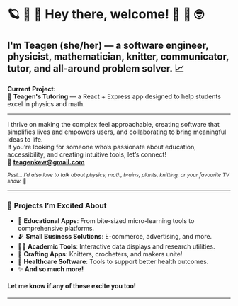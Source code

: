 # 🪐 🧠 🤩 Hey there, welcome! 🦢 🪷 🤓

## I'm **Teagen** (she/her) — a software engineer, physicist, mathematician, knitter, communicator, tutor, and all-around problem solver. 📈 
**Current Project:**  
📓 **Teagen's Tutoring** — a React + Express app designed to help students excel in physics and math.

---

I thrive on making the complex feel approachable, creating software that simplifies lives and empowers users, and collaborating to bring meaningful ideas to life.  
If you’re looking for someone who’s passionate about education, accessibility, and creating intuitive tools, let’s connect!  
📧 **teagenkew@gmail.com**

<sub>*Psst... I'd also love to talk about physics, math, brains, plants, knitting, or your favourite TV show.* 🤩</sub>

---

### 🌟 **Projects I’m Excited About**  

- 🍎 **Educational Apps**: From bite-sized micro-learning tools to comprehensive platforms.  
- 🫂 **Small Business Solutions**: E-commerce, advertising, and more.  
- 👩‍🏫 **Academic Tools**: Interactive data displays and research utilities.  
- 🧶 **Crafting Apps**: Knitters, crocheters, and makers unite!  
- 🩻 **Healthcare Software**: Tools to support better health outcomes.  
- ✨ **And so much more!**

#### Let me know if any of these excite you too! 

---
